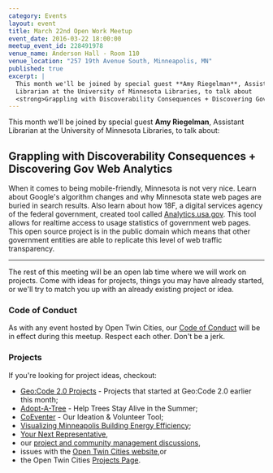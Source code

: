 ```yaml
---
category: Events
layout: event
title: March 22nd Open Work Meetup
event_date: 2016-03-22 18:00:00
meetup_event_id: 228491978
venue_name: Anderson Hall - Room 110 
venue_location: "257 19th Avenue South, Minneapolis, MN"
published: true 
excerpt: |
  This month we'll be joined by special guest **Amy Riegelman**, Assistant
  Librarian at the University of Minnesota Libraries, to talk about
  <strong>Grappling with Discoverability Consequences + Discovering Gov Web Analytics</strong>.
---
```


This month we'll be joined by special guest **Amy Riegelman**, Assistant
Librarian at the University of Minnesota Libraries, to talk about:

## Grappling with Discoverability Consequences + Discovering Gov Web Analytics

When it comes to being mobile-friendly, Minnesota is not very nice. Learn about
Google's algorithm changes and why Minnesota state web pages are buried in
search results. Also learn about how 18F, a digital services agency of the
federal government, created tool called [Analytics.usa.gov](http://analytics.usa.gov/).
This tool allows for realtime access to usage statistics of government web
pages. This open source project is in the public domain which means that other
government entities are able to replicate this level of web traffic
transparency.

---

The rest of this meeting will be an open lab time where we will work on
projects. Come with ideas for projects, things you may have already started, or
we'll try to match you up with an already existing project or idea.

### Code of Conduct

As with any event hosted by Open Twin Cities, our [Code of Conduct](/about/code-of-conduct/) 
will be in effect during this meetup. Respect each other. Don't be a jerk.

### Projects

If you're looking for project ideas, checkout: 

- [Geo:Code 2.0 Projects](/2016/03/11/geocode-2-projects/) - Projects that started at Geo:Code 2.0 earlier this month;
- [Adopt-A-Tree](https://github.com/ballPointPenguin/adopt-a-tree) - Help Trees Stay Alive in the Summer;
- [CoEventer](https://github.com/campuscodefest/ccf) - Our Ideation & Volunteer Tool;
- [Visualizing Minneapolis Building Energy Efficiency](https://groups.google.com/forum/#!topic/twin-cities-brigade/fCqgHHATNw8);
- [Your Next Representative](https://groups.google.com/forum/#!topic/twin-cities-brigade/SbX4B_Fhp7w),
- our [project and community management discussions](http://bit.ly/manageOTC),
- issues with the [Open Twin Cities website](https://github.com/OpenTwinCities/opentwincities.github.com),or 
- the Open Twin Cities [Projects Page](/projects).
